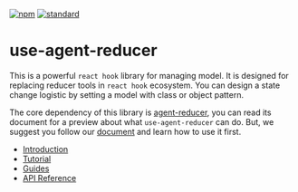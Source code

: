 [![npm][npm-image]][npm-url]
[![standard][standard-image]][standard-url]

[npm-image]: https://img.shields.io/npm/v/use-agent-reducer.svg?style=flat-square
[npm-url]: https://www.npmjs.com/package/use-agent-reducer
[standard-image]: https://img.shields.io/badge/code%20style-standard-brightgreen.svg?style=flat-square
[standard-url]: http://npm.im/standard


# use-agent-reducer

This is a powerful `react hook` library for managing model. It is designed for replacing reducer tools in `react hook` ecosystem. You can design a state change logistic by setting a model with class or object pattern.

The core dependency of this library is [agent-reducer](https://filefoxper.github.io/agent-reducer/#/), you can read its document for a preview about what `use-agent-reducer` can do. But, we suggest you follow our [document](/introduction) and learn how to use it first.

* [Introduction](introduction.md)
* [Tutorial](/tutorial.md)
* [Guides](/guides.md)
* [API Reference](/api.md)
